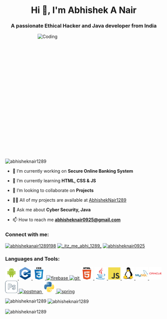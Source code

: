 <h1 align="center">Hi 👋, I'm Abhishek A Nair</h1>
<h3 align="center">A passionate Ethical Hacker and Java developer from India</h3>

<img align="right" alt="Coding" width="400" height="400"
        src="https://github.com/AbhishekNair1289/AbhishekNair1289/blob/master/IMG_4439.jpg">
        
<p align="left"> <img src="https://komarev.com/ghpvc/?username=abhisheknair1289&label=Profile%20views&color=0e75b6&style=flat" alt="abhisheknair1289" /> </p>

- 🔭 I’m currently working on **Secure Online Banking System**

- 🌱 I’m currently learning **HTML, CSS & JS**

- 👯 I’m looking to collaborate on **Projects**

- 👨‍💻 All of my projects are available at [AbhishekNair1289](https://github.com/AbhishekNair1289?tab=repositories)

- 💬 Ask me about **Cyber Security, Java**

- 📫 How to reach me **abhisheknair0925@gmail.com**

<h3 align="left">Connect with me:</h3>
<p align="left">
<a href="https://linkedin.com/in/abhishekanair1289198" target="blank"><img align="center" src="https://raw.githubusercontent.com/rahuldkjain/github-profile-readme-generator/master/src/images/icons/Social/linked-in-alt.svg" alt="abhishekanair1289198" height="30" width="40" /></a>
<a href="https://instagram.com/_itz_me_abhi_1289_" target="blank"><img align="center" src="https://raw.githubusercontent.com/rahuldkjain/github-profile-readme-generator/master/src/images/icons/Social/instagram.svg" alt="_itz_me_abhi_1289_" height="30" width="40" /></a>
<a href="https://www.hackerrank.com/abhisheknair0925" target="blank"><img align="center" src="https://raw.githubusercontent.com/rahuldkjain/github-profile-readme-generator/master/src/images/icons/Social/hackerrank.svg" alt="abhisheknair0925" height="30" width="40" /></a>
</p>

<h3 align="left">Languages and Tools:</h3>
<p align="left"> <a href="https://developer.android.com" target="_blank" rel="noreferrer"> <img src="https://raw.githubusercontent.com/devicons/devicon/master/icons/android/android-original-wordmark.svg" alt="android" width="40" height="40"/> </a> <a href="https://www.w3schools.com/cpp/" target="_blank" rel="noreferrer"> <img src="https://raw.githubusercontent.com/devicons/devicon/master/icons/cplusplus/cplusplus-original.svg" alt="cplusplus" width="40" height="40"/> </a> <a href="https://www.w3schools.com/css/" target="_blank" rel="noreferrer"> <img src="https://raw.githubusercontent.com/devicons/devicon/master/icons/css3/css3-original-wordmark.svg" alt="css3" width="40" height="40"/> </a> <a href="https://firebase.google.com/" target="_blank" rel="noreferrer"> <img src="https://www.vectorlogo.zone/logos/firebase/firebase-icon.svg" alt="firebase" width="40" height="40"/> </a> <a href="https://git-scm.com/" target="_blank" rel="noreferrer"> <img src="https://www.vectorlogo.zone/logos/git-scm/git-scm-icon.svg" alt="git" width="40" height="40"/> </a> <a href="https://www.w3.org/html/" target="_blank" rel="noreferrer"> <img src="https://raw.githubusercontent.com/devicons/devicon/master/icons/html5/html5-original-wordmark.svg" alt="html5" width="40" height="40"/> </a> <a href="https://www.java.com" target="_blank" rel="noreferrer"> <img src="https://raw.githubusercontent.com/devicons/devicon/master/icons/java/java-original.svg" alt="java" width="40" height="40"/> </a> <a href="https://developer.mozilla.org/en-US/docs/Web/JavaScript" target="_blank" rel="noreferrer"> <img src="https://raw.githubusercontent.com/devicons/devicon/master/icons/javascript/javascript-original.svg" alt="javascript" width="40" height="40"/> </a> <a href="https://www.linux.org/" target="_blank" rel="noreferrer"> <img src="https://raw.githubusercontent.com/devicons/devicon/master/icons/linux/linux-original.svg" alt="linux" width="40" height="40"/> </a> <a href="https://www.mysql.com/" target="_blank" rel="noreferrer"> <img src="https://raw.githubusercontent.com/devicons/devicon/master/icons/mysql/mysql-original-wordmark.svg" alt="mysql" width="40" height="40"/> </a> <a href="https://www.oracle.com/" target="_blank" rel="noreferrer"> <img src="https://raw.githubusercontent.com/devicons/devicon/master/icons/oracle/oracle-original.svg" alt="oracle" width="40" height="40"/> </a> <a href="https://www.photoshop.com/en" target="_blank" rel="noreferrer"> <img src="https://raw.githubusercontent.com/devicons/devicon/master/icons/photoshop/photoshop-line.svg" alt="photoshop" width="40" height="40"/> </a> <a href="https://postman.com" target="_blank" rel="noreferrer"> <img src="https://www.vectorlogo.zone/logos/getpostman/getpostman-icon.svg" alt="postman" width="40" height="40"/> </a> <a href="https://www.python.org" target="_blank" rel="noreferrer"> <img src="https://raw.githubusercontent.com/devicons/devicon/master/icons/python/python-original.svg" alt="python" width="40" height="40"/> </a> <a href="https://spring.io/" target="_blank" rel="noreferrer"> <img src="https://www.vectorlogo.zone/logos/springio/springio-icon.svg" alt="spring" width="40" height="40"/> </a> </p>

<p><img align="left" src="https://github-readme-stats.vercel.app/api/top-langs?username=abhisheknair1289&show_icons=true&locale=en&layout=compact" alt="abhisheknair1289" /></p>

<p>&nbsp;<img align="center" src="https://github-readme-stats.vercel.app/api?username=abhisheknair1289&show_icons=true&locale=en" alt="abhisheknair1289" /></p>

<p><img align="center" src="https://github-readme-streak-stats.herokuapp.com/?user=abhisheknair1289&" alt="abhisheknair1289" /></p>
